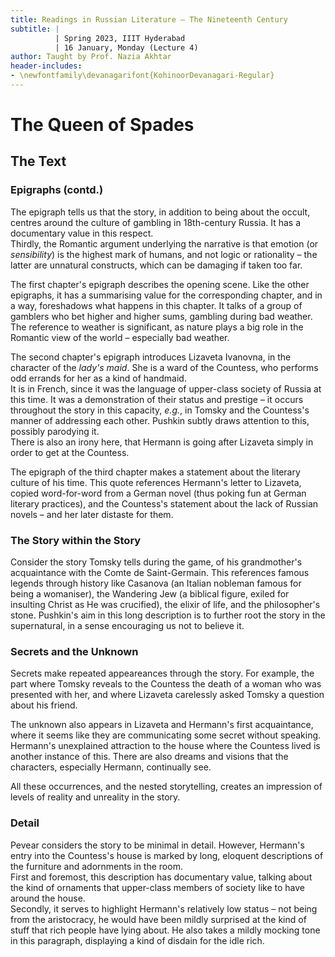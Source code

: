 ```yaml
---
title: Readings in Russian Literature – The Nineteenth Century
subtitle: |
          | Spring 2023, IIIT Hyderabad
          | 16 January, Monday (Lecture 4)
author: Taught by Prof. Nazia Akhtar
header-includes:
- \newfontfamily\devanagarifont{KohinoorDevanagari-Regular}
---
```


# The Queen of Spades
## The Text
### Epigraphs (contd.)
The epigraph tells us that the story, in addition to being about the occult, centres around the culture of gambling in 18th-century Russia. It has a documentary value in this respect.  
Thirdly, the Romantic argument underlying the narrative is that emotion (or *sensibility*) is the highest mark of humans, and not logic or rationality – the latter are unnatural constructs, which can be damaging if taken too far.

The first chapter's epigraph describes the opening scene. Like the other epigraphs, it has a summarising value for the corresponding chapter, and in a way, foreshadows what happens in this chapter. It talks of a group of gamblers who bet higher and higher sums, gambling during bad weather.  
The reference to weather is significant, as nature plays a big role in the Romantic view of the world – especially bad weather.

The second chapter's epigraph introduces Lizaveta Ivanovna, in the character of the *lady's maid*. She is a ward of the Countess, who performs odd errands for her as a kind of handmaid.  
It is in French, since it was the language of upper-class society of Russia at this time. It was a demonstration of their status and prestige – it occurs throughout the story in this capacity, *e.g.*, in Tomsky and the Countess's manner of addressing each other. Pushkin subtly draws attention to this, possibly parodying it.  
There is also an irony here, that Hermann is going after Lizaveta simply in order to get at the Countess.

The epigraph of the third chapter makes a statement about the literary culture of his time. This quote references Hermann's letter to Lizaveta, copied word-for-word from a German novel (thus poking fun at German literary practices), and the Countess's statement about the lack of Russian novels – and her later distaste for them.

### The Story within the Story
Consider the story Tomsky tells during the game, of his grandmother's acquaintance with the Comte de Saint-Germain. This references famous legends through history like Casanova (an Italian nobleman famous for being a womaniser), the Wandering Jew (a biblical figure, exiled for insulting Christ as He was crucified), the elixir of life, and the philosopher's stone. Pushkin's aim in this long description is to further root the story in the supernatural, in a sense encouraging us not to believe it.

### Secrets and the Unknown
Secrets make repeated appeareances through the story. For example, the part where Tomsky reveals to the Countess the death of a woman who was presented with her, and where Lizaveta carelessly asked Tomsky a question about his friend.

The unknown also appears in Lizaveta and Hermann's first acquaintance, where it seems like they are communicating some secret without speaking. Hermann's unexplained attraction to the house where the Countess lived is another instance of this. There are also dreams and visions that the characters, especially Hermann, continually see.

All these occurrences, and the nested storytelling, creates an impression of levels of reality and unreality in the story.

### Detail
Pevear considers the story to be minimal in detail. However, Hermann's entry into the Countess's house is marked by long, eloquent descriptions of the furniture and adornments in the room.  
First and foremost, this description has documentary value, talking about the kind of ornaments that upper-class members of society like to have around the house.  
Secondly, it serves to highlight Hermann's relatively low status – not being from the aristocracy, he would have been mildly surprised at the kind of stuff that rich people have lying about. He also takes a mildly mocking tone in this paragraph, displaying a kind of disdain for the idle rich.